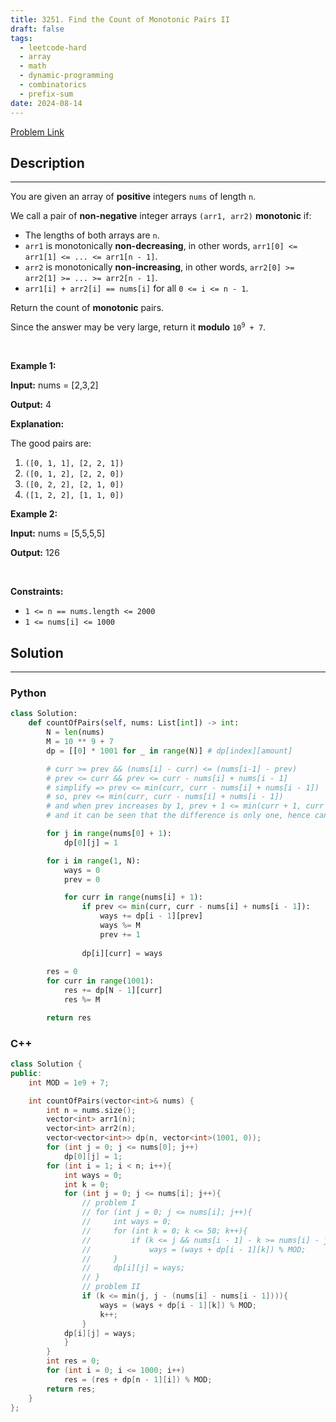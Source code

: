 ```yaml
---
title: 3251. Find the Count of Monotonic Pairs II
draft: false
tags: 
  - leetcode-hard
  - array
  - math
  - dynamic-programming
  - combinatorics
  - prefix-sum
date: 2024-08-14
---
```


[Problem Link](https://leetcode.com/problems/find-the-count-of-monotonic-pairs-ii/)

## Description

---
<p>You are given an array of <strong>positive</strong> integers <code>nums</code> of length <code>n</code>.</p>

<p>We call a pair of <strong>non-negative</strong> integer arrays <code>(arr1, arr2)</code> <strong>monotonic</strong> if:</p>

<ul>
	<li>The lengths of both arrays are <code>n</code>.</li>
	<li><code>arr1</code> is monotonically <strong>non-decreasing</strong>, in other words, <code>arr1[0] &lt;= arr1[1] &lt;= ... &lt;= arr1[n - 1]</code>.</li>
	<li><code>arr2</code> is monotonically <strong>non-increasing</strong>, in other words, <code>arr2[0] &gt;= arr2[1] &gt;= ... &gt;= arr2[n - 1]</code>.</li>
	<li><code>arr1[i] + arr2[i] == nums[i]</code> for all <code>0 &lt;= i &lt;= n - 1</code>.</li>
</ul>

<p>Return the count of <strong>monotonic</strong> pairs.</p>

<p>Since the answer may be very large, return it <strong>modulo</strong> <code>10<sup>9</sup> + 7</code>.</p>

<p>&nbsp;</p>
<p><strong class="example">Example 1:</strong></p>

<div class="example-block">
<p><strong>Input:</strong> <span class="example-io">nums = [2,3,2]</span></p>

<p><strong>Output:</strong> <span class="example-io">4</span></p>

<p><strong>Explanation:</strong></p>

<p>The good pairs are:</p>

<ol>
	<li><code>([0, 1, 1], [2, 2, 1])</code></li>
	<li><code>([0, 1, 2], [2, 2, 0])</code></li>
	<li><code>([0, 2, 2], [2, 1, 0])</code></li>
	<li><code>([1, 2, 2], [1, 1, 0])</code></li>
</ol>
</div>

<p><strong class="example">Example 2:</strong></p>

<div class="example-block">
<p><strong>Input:</strong> <span class="example-io">nums = [5,5,5,5]</span></p>

<p><strong>Output:</strong> <span class="example-io">126</span></p>
</div>

<p>&nbsp;</p>
<p><strong>Constraints:</strong></p>

<ul>
	<li><code>1 &lt;= n == nums.length &lt;= 2000</code></li>
	<li><code>1 &lt;= nums[i] &lt;= 1000</code></li>
</ul>


## Solution

---
### Python
``` py title='find-the-count-of-monotonic-pairs-ii'
class Solution:
    def countOfPairs(self, nums: List[int]) -> int:
        N = len(nums)
        M = 10 ** 9 + 7
        dp = [[0] * 1001 for _ in range(N)] # dp[index][amount]

        # curr >= prev && (nums[i] - curr) <= (nums[i-1] - prev)
        # prev <= curr && prev <= curr - nums[i] + nums[i - 1]
        # simplify => prev <= min(curr, curr - nums[i] + nums[i - 1])
        # so, prev <= min(curr, curr - nums[i] + nums[i - 1])
        # and when prev increases by 1, prev + 1 <= min(curr + 1, curr + 1 - nums[i] + nums[i - 1])
        # and it can be seen that the difference is only one, hence can use prefix sum to compute that

        for j in range(nums[0] + 1):
            dp[0][j] = 1

        for i in range(1, N):
            ways = 0
            prev = 0

            for curr in range(nums[i] + 1):
                if prev <= min(curr, curr - nums[i] + nums[i - 1]):
                    ways += dp[i - 1][prev]
                    ways %= M
                    prev += 1
            
                dp[i][curr] = ways
        
        res = 0
        for curr in range(1001):
            res += dp[N - 1][curr]
            res %= M

        return res
```
### C++
``` cpp title='find-the-count-of-monotonic-pairs-ii'
class Solution {
public:
    int MOD = 1e9 + 7;

    int countOfPairs(vector<int>& nums) {
        int n = nums.size();
        vector<int> arr1(n);
        vector<int> arr2(n);
        vector<vector<int>> dp(n, vector<int>(1001, 0));
        for (int j = 0; j <= nums[0]; j++)
            dp[0][j] = 1;
        for (int i = 1; i < n; i++){
            int ways = 0;
            int k = 0;
            for (int j = 0; j <= nums[i]; j++){
                // problem I
                // for (int j = 0; j <= nums[i]; j++){
                //     int ways = 0;
                //     for (int k = 0; k <= 50; k++){
                //         if (k <= j && nums[i - 1] - k >= nums[i] - j)
                //             ways = (ways + dp[i - 1][k]) % MOD;
                //     }
                //     dp[i][j] = ways;
                // }
                // problem II
                if (k <= min(j, j - (nums[i] - nums[i - 1]))){
                    ways = (ways + dp[i - 1][k]) % MOD;
                    k++;
                }
            dp[i][j] = ways;
            }
        }
        int res = 0;
        for (int i = 0; i <= 1000; i++)
            res = (res + dp[n - 1][i]) % MOD;
        return res;
    }
};
```

